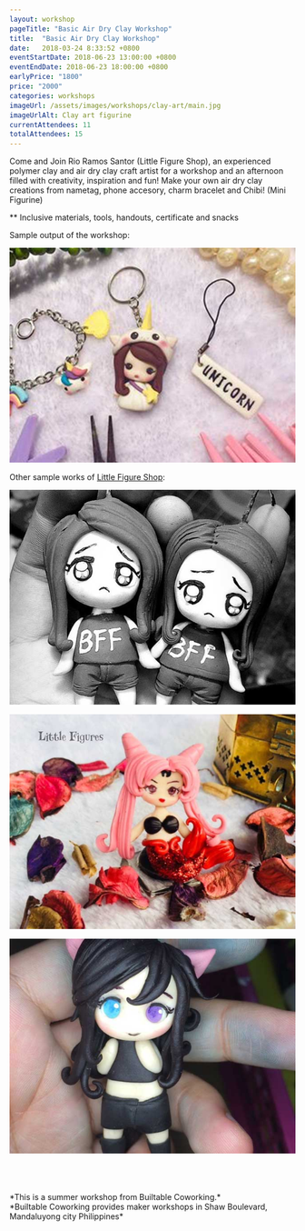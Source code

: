 ```yaml
---
layout: workshop
pageTitle: "Basic Air Dry Clay Workshop"
title:  "Basic Air Dry Clay Workshop"
date:   2018-03-24 8:33:52 +0800
eventStartDate: 2018-06-23 13:00:00 +0800
eventEndDate: 2018-06-23 18:00:00 +0800
earlyPrice: "1800"
price: "2000"
categories: workshops
imageUrl: /assets/images/workshops/clay-art/main.jpg
imageUrlAlt: Clay art figurine
currentAttendees: 11
totalAttendees: 15
---
```

Come and Join Rio Ramos Santor (Little Figure Shop), an experienced polymer clay and air dry clay craft artist for a workshop and an afternoon filled with creativity, inspiration and fun!
Make your own air dry clay creations from nametag, phone accesory, charm bracelet and Chibi! (Mini Figurine)

** Inclusive materials, tools, handouts, certificate and snacks

Sample output of the workshop:

![Clay art figurine](/assets/images/workshops/clay-art/sample-work.jpg "Clay art figurine")

Other sample works of [Little Figure Shop](https://facebookcompepot09.wordpress.com/):

![Clay art figurine](/assets/images/workshops/clay-art/sample-1.jpg "Clay art figurine")

![Clay art figurine](/assets/images/workshops/clay-art/sample-2.jpg "Clay art figurine")

![Clay art figurine](/assets/images/workshops/clay-art/sample-3.jpg "Clay art figurine")

<br>
<br>
<br>
*This is a summer workshop from Builtable Coworking.*
<br>
*Builtable Coworking provides maker workshops in Shaw Boulevard, Mandaluyong city Philippines* 